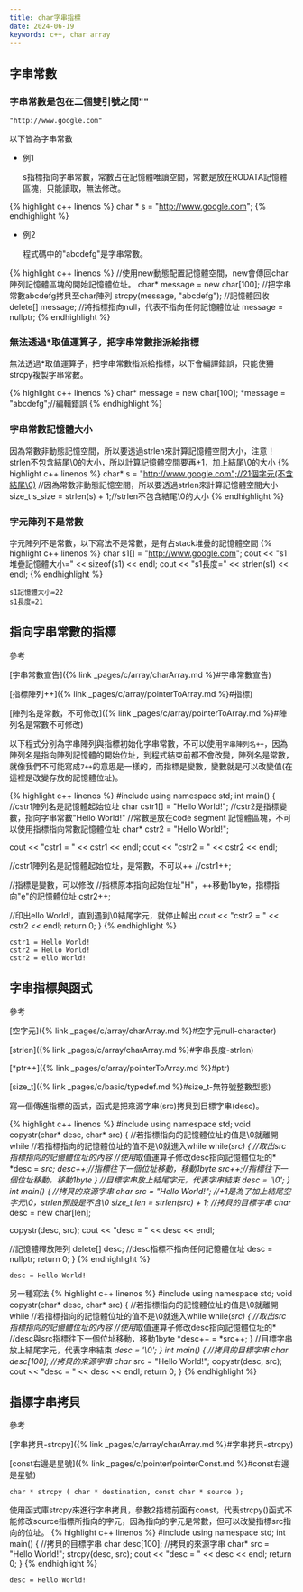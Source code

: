 ```yaml
---
title: char字串指標
date: 2024-06-19
keywords: c++, char array
---
```


## 字串常數

### 字串常數是包在二個雙引號之間""

```
"http://www.google.com"
```

以下皆為字串常數

- 例1

	s指標指向字串常數，常數占在記憶體唯讀空間，常數是放在RODATA記憶體區塊，只能讀取，無法修改。

{% highlight c++ linenos %}
char * s = "http://www.google.com";
{% endhighlight %}

- 例2

	程式碼中的"abcdefg"是字串常數。

{% highlight c++ linenos %}
//使用new動態配置記憶體空間，new會傳回char陣列記憶體區塊的開始記憶體位址。
char* message = new char[100];
//把字串常數abcdefg拷貝至char陣列
strcpy(message, "abcdefg");
//記憶體回收
delete[] message;
//將指標指向null，代表不指向任何記憶體位址
message = nullptr;
{% endhighlight %}

### 無法透過\*取值運算子，把字串常數指派給指標
無法透過\*取值運算子，把字串常數指派給指標，以下會編譯錯誤，只能使狦strcpy複製字串常數。

{% highlight c++ linenos %}
char* message = new char[100];
*message = "abcdefg";//編輯錯誤
{% endhighlight %}

### 字串常數記憶體大小

因為常數非動態記憶空間，所以要透過strlen來計算記憶體空間大小，注意！strlen不包含結尾\0的大小，所以計算記憶體空間要再+1，加上結尾\0的大小
{% highlight c++ linenos %}
  char* s = "http://www.google.com";//21個字元(不含結尾\0)
  //因為常數非動態記憶空間，所以要透過strlen來計算記憶體空間大小
  size_t s_size = strlen(s) + 1;//strlen不包含結尾\0的大小
{% endhighlight %}

### 字元陣列不是常數

字元陣列不是常數，以下寫法不是常數，是有占stack堆疊的記憶體空間
{% highlight c++ linenos %}
  char s1[] = "http://www.google.com";
  cout << "s1堆疊記憶體大小=" << sizeof(s1) << endl;
  cout << "s1長度=" << strlen(s1) << endl;
{% endhighlight %}

```
s1記憶體大小=22
s1長度=21
```

## 指向字串常數的指標

參考

[字串常數宣告]({% link _pages/c/array/charArray.md %}#字串常數宣告)

[指標陣列++]({% link _pages/c/array/pointerToArray.md %}#指標)

[陣列名是常數，不可修改]({% link _pages/c/array/pointerToArray.md %}#陣列名是常數不可修改)

以下程式分別為字串陣列與指標初始化字串常數，不可以使用`字串陣列名++`，因為陣列名是指向陣列記憶體的開始位址，到程式結束前都不會改變，陣列名是常數，就像我們不可能寫成`7++`的意思是一樣的，而指標是變數，變數就是可以改變值(在這裡是改變存放的記憶體位址)。

{% highlight c++ linenos %}
#include <iostream>
using namespace std;
int main() {
  //cstr1陣列名是記憶體起始位址
  char cstr1[] = "Hello World!";
  //cstr2是指標變數，指向字串常數"Hello World!"
  //常數是放在code segment 記憶體區塊，不可以使用指標指向常數記憶體位址
  char* cstr2 = "Hello World!";
  
  cout << "cstr1 = " << cstr1 << endl;
  cout << "cstr2 = " << cstr2 << endl;
  
  //cstr1陣列名是記憶體起始位址，是常數，不可以++
  //cstr1++;
  
  //指標是變數，可以修改
  //指標原本指向起始位址"H"，++移動1byte，指標指向"e"的記憶體位址
  cstr2++;
  
  //印出ello World!，直到遇到\0結尾字元，就停止輸出
  cout << "cstr2 = " << cstr2 << endl;
  return 0;
}
{% endhighlight %}

```
cstr1 = Hello World!
cstr2 = Hello World!
cstr2 = ello World!
```

## 字串指標與函式

參考

[空字元]({% link _pages/c/array/charArray.md %}#空字元null-character)

[strlen]({% link _pages/c/array/charArray.md %}#字串長度-strlen)

[\*ptr++]({% link _pages/c/array/pointerToArray.md %}#ptr)

[size_t]({% link _pages/c/basic/typedef.md %}#size_t-無符號整數型態)

寫一個傳進指標的函式，函式是把來源字串(src)拷貝到目標字串(desc)。

{% highlight c++ linenos %}
#include <iostream>
using namespace std;
void copystr(char* desc, char* src) {
  //若指標指向的記憶體位址的值是\0就離開while
  //若指標指向的記憶體位址的值不是\0就進入while
  while(*src) {
    //取出src指標指向的記憶體位址的內容
    //使用*取值運算子修改desc指向記憶體位址的*
    *desc = *src;
    desc++;//指標往下一個位址移動，移動1byte
    src++;//指標往下一個位址移動，移動1byte
  }
  //目標字串放上結尾字元，代表字串結束
  *desc = '\0';
}
int main() {
  //拷貝的來源字串
  char* src = "Hello World!";
  //+1是為了加上結尾空字元\0，strlen預設是不含\0
  size_t len = strlen(src) + 1;
  //拷貝的目標字串
  char* desc = new char[len];
  
  copystr(desc, src);
  cout << "desc = " << desc << endl;
  
  //記憶體釋放陣列
  delete[] desc;
  //desc指標不指向任何記憶體位址
  desc = nullptr;
  return 0;
}
{% endhighlight %}

```
desc = Hello World!
```

另一種寫法
{% highlight c++ linenos %}
#include <iostream>
using namespace std;
void copystr(char* desc, char* src) {
  //若指標指向的記憶體位址的值是\0就離開while
  //若指標指向的記憶體位址的值不是\0就進入while
  while(*src) {
    //取出src指標指向的記憶體位址的內容
    //使用*取值運算子修改desc指向記憶體位址的*
    //desc與src指標往下一個位址移動，移動1byte
    *desc++ = *src++;
  }
  //目標字串放上結尾字元，代表字串結束
  *desc = '\0';
}
int main() {
  //拷貝的目標字串
  char desc[100];
  //拷貝的來源字串
  char* src = "Hello World!";
  copystr(desc, src);
  cout << "desc = " << desc << endl;
  return 0;
}
{% endhighlight %}

## 指標字串拷貝

參考

[字串拷貝-strcpy]({% link _pages/c/array/charArray.md %}#字串拷貝-strcpy)

[const右邊是星號]({% link _pages/c/pointer/pointerConst.md %}#const右邊是星號)

```
char * strcpy ( char * destination, const char * source );
```

使用函式庫strcpy來進行字串拷貝，參數2指標前面有const，代表strcpy()函式不能修改source指標所指向的字元，因為指向的字元是常數，但可以改變指標src指向的位址。
{% highlight c++ linenos %}
#include <iostream>
using namespace std;
int main() {
  //拷貝的目標字串
  char desc[100];
  //拷貝的來源字串
  char* src = "Hello World!";
  strcpy(desc, src);
  cout << "desc = " << desc << endl;
  return 0;
}
{% endhighlight %}

```
desc = Hello World!
```




